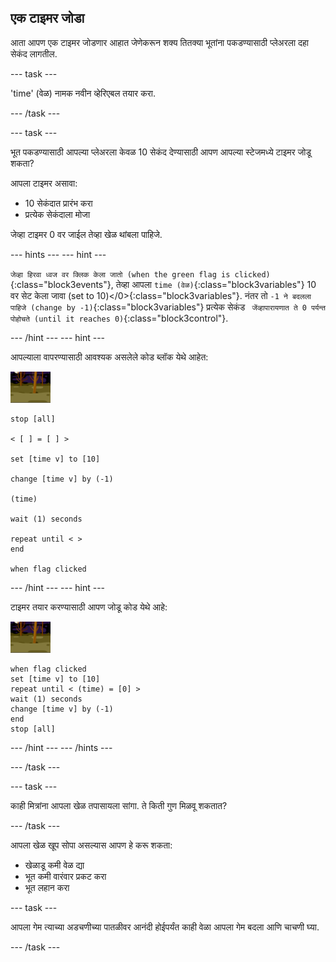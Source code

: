 ## एक टाइमर जोडा

आता आपण एक टाइमर जोडणार आहात जेणेकरून शक्य तितक्या भूतांना पकडण्यासाठी प्लेअरला दहा सेकंद लागतील.

\--- task \---

'time' (वेळ) नामक नवीन व्हेरिएबल तयार करा.

\--- /task \---

\--- task \---

भूत पकडण्यासाठी आपल्या प्लेअरला केवळ 10 सेकंद देण्यासाठी आपण आपल्या स्टेजमध्ये टाइमर जोडू शकता?

आपला टाइमर असावा:

+ 10 सेकंदात प्रारंभ करा
+ प्रत्येक सेकंदाला मोजा

जेव्हा टाइमर 0 वर जाईल तेव्हा खेळ थांबला पाहिजे.

\--- hints \--- \--- hint \---

`जेव्हा हिरवा ध्वज वर क्लिक केला जातो (when the green flag is clicked)`{:class="block3events"}, तेव्हा आपला `time (वेळ)`{:class="block3variables"} </code>10 वर सेट केला जावा (set to 10)</0>{:class="block3variables"}. नंतर तो `-1 ने बदलला पाहिजे (change by -1)`{:class="block3variables"} प्रत्येक सेकंड ` जेंव्हापारायणात ते 0 पर्यन्त पोहोचते (until it reaches 0)`{:class="block3control"}.

\--- /hint \--- \--- hint \---

आपल्याला वापरण्यासाठी आवश्यक असलेले कोड ब्लॉक येथे आहेत:

![भूत-स्प्राइट](images/ghost-backdrop.png)

```blocks3
stop [all]

< [ ] = [ ] >

set [time v] to [10]

change [time v] by (-1)

(time)

wait (1) seconds

repeat until < >
end

when flag clicked

```

\--- /hint \--- \--- hint \---

टाइमर तयार करण्यासाठी आपण जोडू कोड येथे आहे:

![पार्श्वभूमी चिन्ह](images/ghost-backdrop.png)

```blocks3
when flag clicked
set [time v] to [10]
repeat until < (time) = [0] >
wait (1) seconds
change [time v] by (-1)
end
stop [all]
```

\--- /hint \--- \--- /hints \---

\--- /task \---

\--- task \---

काही मित्रांना आपला खेळ तपासायला सांगा. ते किती गुण मिळवू शकतात?

\--- /task \---

आपला खेळ खूप सोपा असल्यास आपण हे करू शकता:

+ खेळाडू कमी वेळ द्या
+ भूत कमी वारंवार प्रकट करा
+ भूत लहान करा

\--- task \---

आपला गेम त्याच्या अडचणीच्या पातळीवर आनंदी होईपर्यंत काही वेळा आपला गेम बदला आणि चाचणी घ्या.

\--- /task \---